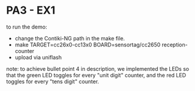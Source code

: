 # PA3 - EX1

to run the demo:
- change the Contiki-NG path in the make file.
- make TARGET=cc26x0-cc13x0 BOARD=sensortag/cc2650 reception-counter
- upload via uniflash

note: to achieve bullet point 4 in description, we implemented the LEDs so that the green LED toggles for every "unit digit" counter, and the red LED toggles for every "tens digit" counter.